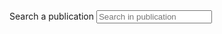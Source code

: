 <div class="form-group">
  <label for="search" *class="sr-only"*>Search a publication</label>
  <input type="text" id="search" name="search" class="form-field" *title="Search in publication"* placeholder="Search in publication">
</div>